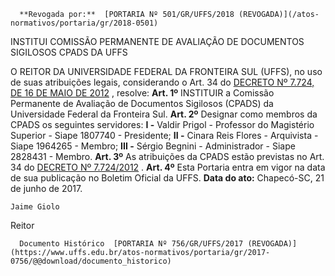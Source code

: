       **Revogada por:**  [PORTARIA Nº 501/GR/UFFS/2018 (REVOGADA)](/atos-normativos/portaria/gr/2018-0501) 

   INSTITUI COMISSÃO PERMANENTE DE AVALIAÇÃO DE DOCUMENTOS SIGILOSOS CPADS DA UFFS  

 O REITOR DA UNIVERSIDADE FEDERAL DA FRONTEIRA SUL (UFFS), no uso de suas atribuições legais, considerando o Art. 34 do [DECRETO Nº 7.724, DE 16 DE MAIO DE 2012](http://www.planalto.gov.br/ccivil_03/_ato2011-2014/2012/decreto/d7724.htm)  , resolve:   **Art. 1º** INSTITUIR a Comissão Permanente de Avaliação de Documentos Sigilosos (CPADS) da Universidade Federal da Fronteira Sul.   **Art. 2º** Designar como membros da CPADS os seguintes servidores: **I -** Valdir Prigol - Professor do Magistério Superior - Siape 1807740 - Presidente; **II -** Cinara Reis Flores - Arquivista - Siape 1964265 - Membro; **III -** Sérgio Begnini - Administrador - Siape 2828431 - Membro.   **Art. 3º** As atribuições da CPADS estão previstas no Art. 34 do [DECRETO Nº 7.724/2012](http://www.planalto.gov.br/ccivil_03/_ato2011-2014/2012/decreto/d7724.htm)  .   **Art. 4º** Esta Portaria entra em vigor na data de sua publicação no Boletim Oficial da UFFS.      **Data do ato:** Chapecó-SC, 21 de junho de 2017.   
 

    Jaime Giolo   
 Reitor 

      Documento Histórico  [PORTARIA Nº 756/GR/UFFS/2017 (REVOGADA)](https://www.uffs.edu.br/atos-normativos/portaria/gr/2017-0756/@@download/documento_historico)     
      